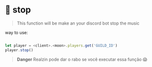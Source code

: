 # 🔮 stop

> This function will be make an your discord bot stop the music

way to use:
```javascript

let player = <client>.<moon>.players.get('GUILD_ID')
player.stop()
```

> **Danger** 
>Realzin pode dar o rabo se você executar essa função 😱

